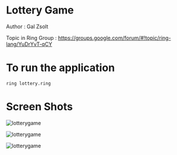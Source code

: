 Lottery Game
============

Author : Gal Zsolt

Topic in Ring Group : https://groups.google.com/forum/#!topic/ring-lang/YuDrYvT-qCY

# To run the application

	ring lottery.ring

# Screen Shots

![lotterygame](https://raw.githubusercontent.com/ring-lang/ring/master/applications/lottery/images/lotterygame.png)

![lotterygame](https://raw.githubusercontent.com/ring-lang/ring/master/applications/lottery/images/lotterygame2.png)

![lotterygame](https://raw.githubusercontent.com/ring-lang/ring/master/applications/lottery/images/lotterygame3.png)
